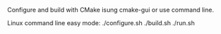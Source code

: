Configure and build with CMake isung cmake-gui or use command line.

Linux command line easy mode:
    ./configure.sh
    ./build.sh
    ./run.sh